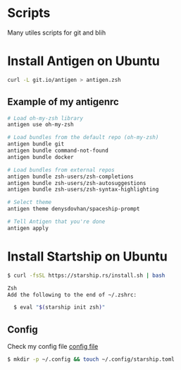 # Scripts
Many utiles scripts for git and blih

# Install Antigen on Ubuntu

```bash
curl -L git.io/antigen > antigen.zsh
```

## Example of my antigenrc
```bash
# Load oh-my-zsh library
antigen use oh-my-zsh

# Load bundles from the default repo (oh-my-zsh)
antigen bundle git
antigen bundle command-not-found
antigen bundle docker

# Load bundles from external repos
antigen bundle zsh-users/zsh-completions
antigen bundle zsh-users/zsh-autosuggestions
antigen bundle zsh-users/zsh-syntax-highlighting

# Select theme
antigen theme denysdovhan/spaceship-prompt

# Tell Antigen that you're done
antigen apply
```

# Install Startship on Ubuntu

```bash
$ curl -fsSL https://starship.rs/install.sh | bash

Zsh
Add the following to the end of ~/.zshrc:

  $ eval "$(starship init zsh)"
```

## Config

Check my config file [config file](https://github.com/Clement-Muth/Scripts/blob/master/starship.toml)

 ```bash
 $ mkdir -p ~/.config && touch ~/.config/starship.toml
```
